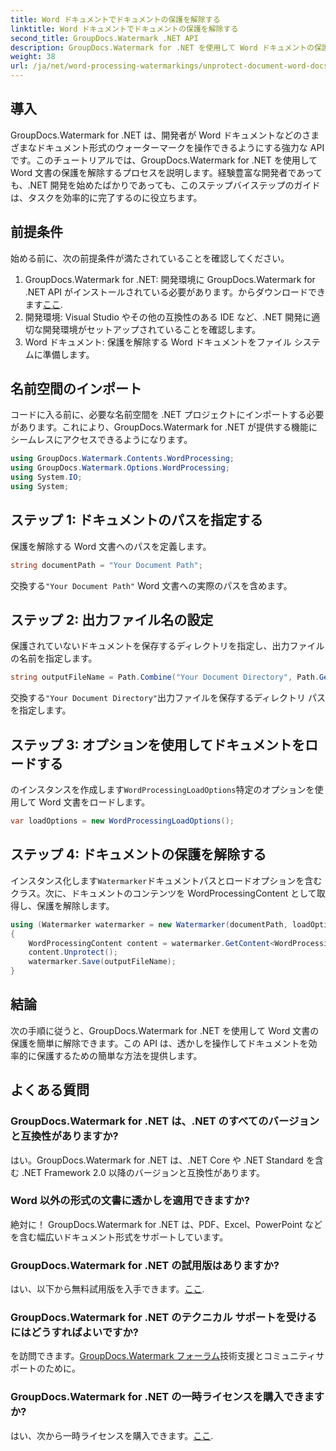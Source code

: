 ```yaml
---
title: Word ドキュメントでドキュメントの保護を解除する
linktitle: Word ドキュメントでドキュメントの保護を解除する
second_title: GroupDocs.Watermark .NET API
description: GroupDocs.Watermark for .NET を使用して Word ドキュメントの保護を簡単に解除する方法を学びます。ステップバイステップのガイドに従ってください。
weight: 38
url: /ja/net/word-processing-watermarkings/unprotect-document-word-docs/
---
```

## 導入
GroupDocs.Watermark for .NET は、開発者が Word ドキュメントなどのさまざまなドキュメント形式のウォーターマークを操作できるようにする強力な API です。このチュートリアルでは、GroupDocs.Watermark for .NET を使用して Word 文書の保護を解除するプロセスを説明します。経験豊富な開発者であっても、.NET 開発を始めたばかりであっても、このステップバイステップのガイドは、タスクを効率的に完了するのに役立ちます。
## 前提条件
始める前に、次の前提条件が満たされていることを確認してください。
1.  GroupDocs.Watermark for .NET: 開発環境に GroupDocs.Watermark for .NET API がインストールされている必要があります。からダウンロードできます[ここ](https://releases.groupdocs.com/Watermark/net/).
2. 開発環境: Visual Studio やその他の互換性のある IDE など、.NET 開発に適切な開発環境がセットアップされていることを確認します。
3. Word ドキュメント: 保護を解除する Word ドキュメントをファイル システムに準備します。

## 名前空間のインポート
コードに入る前に、必要な名前空間を .NET プロジェクトにインポートする必要があります。これにより、GroupDocs.Watermark for .NET が提供する機能にシームレスにアクセスできるようになります。
```csharp
using GroupDocs.Watermark.Contents.WordProcessing;
using GroupDocs.Watermark.Options.WordProcessing;
using System.IO;
using System;
```
## ステップ 1: ドキュメントのパスを指定する
保護を解除する Word 文書へのパスを定義します。
```csharp
string documentPath = "Your Document Path";
```
交換する`"Your Document Path"` Word 文書への実際のパスを含めます。
## ステップ 2: 出力ファイル名の設定
保護されていないドキュメントを保存するディレクトリを指定し、出力ファイルの名前を指定します。
```csharp
string outputFileName = Path.Combine("Your Document Directory", Path.GetFileName(documentPath));
```
交換する`"Your Document Directory"`出力ファイルを保存するディレクトリ パスを指定します。
## ステップ 3: オプションを使用してドキュメントをロードする
のインスタンスを作成します`WordProcessingLoadOptions`特定のオプションを使用して Word 文書をロードします。
```csharp
var loadOptions = new WordProcessingLoadOptions();
```
## ステップ 4: ドキュメントの保護を解除する
インスタンス化します`Watermarker`ドキュメントパスとロードオプションを含むクラス。次に、ドキュメントのコンテンツを WordProcessingContent として取得し、保護を解除します。
```csharp
using (Watermarker watermarker = new Watermarker(documentPath, loadOptions))
{
    WordProcessingContent content = watermarker.GetContent<WordProcessingContent>();
    content.Unprotect();
    watermarker.Save(outputFileName);
}
```

## 結論
次の手順に従うと、GroupDocs.Watermark for .NET を使用して Word 文書の保護を簡単に解除できます。この API は、透かしを操作してドキュメントを効率的に保護するための簡単な方法を提供します。
## よくある質問
### GroupDocs.Watermark for .NET は、.NET のすべてのバージョンと互換性がありますか?
はい。GroupDocs.Watermark for .NET は、.NET Core や .NET Standard を含む .NET Framework 2.0 以降のバージョンと互換性があります。
### Word 以外の形式の文書に透かしを適用できますか?
絶対に！ GroupDocs.Watermark for .NET は、PDF、Excel、PowerPoint などを含む幅広いドキュメント形式をサポートしています。
### GroupDocs.Watermark for .NET の試用版はありますか?
はい、以下から無料試用版を入手できます。[ここ](https://releases.groupdocs.com/).
### GroupDocs.Watermark for .NET のテクニカル サポートを受けるにはどうすればよいですか?
を訪問できます。[GroupDocs.Watermark フォーラム](https://forum.groupdocs.com/c/watermark/19)技術支援とコミュニティサポートのために。
### GroupDocs.Watermark for .NET の一時ライセンスを購入できますか?
はい、次から一時ライセンスを購入できます。[ここ](https://purchase.groupdocs.com/temporary-license/).